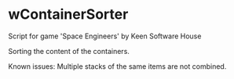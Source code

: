 # wContainerSorter
Script for game 'Space Engineers' by Keen Software House


Sorting the content of the containers.


Known issues:
Multiple stacks of the same items are not combined.

